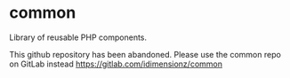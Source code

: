 # common
Library of reusable PHP components.

This github repository has been abandoned. Please use the common repo on GitLab instead https://gitlab.com/idimensionz/common
